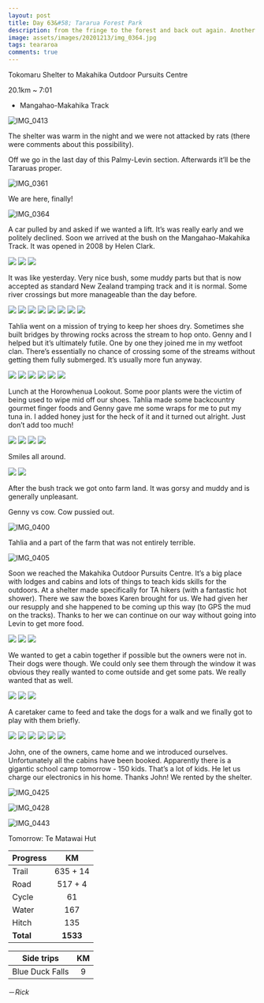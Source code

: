 ```yaml
---
layout: post
title: Day 63&#58; Tararua Forest Park
description: from the fringe to the forest and back out again. Another day in the bush. 
image: assets/images/20201213/img_0364.jpg
tags: teararoa
comments: true
---
```


Tokomaru Shelter to Makahika Outdoor Pursuits Centre

20.1km ~ 7:01

- Mangahao-Makahika Track

![IMG_0413](/assets/images/20201213/img_0413.jpg)

The shelter was warm in the night and we were not attacked by rats (there were comments about this possibility). 

Off we go in the last day of this Palmy-Levin section. Afterwards it’ll be the Tararuas proper. 

![IMG_0361](/assets/images/20201213/img_0361.jpg)

We are here, finally!

![IMG_0364](/assets/images/20201213/img_0364.jpg)

A car pulled by and asked if we wanted a lift. It’s was really early and we politely declined. Soon we arrived at the bush on the Mangahao-Makahika Track. It was opened in 2008 by Helen Clark. 

<div class="gallery" data-columns="2">
  <img src="/assets/images/20201213/img_0365.jpg">
  <img src="/assets/images/20201213/img_0366.jpg">
  <img src="/assets/images/20201213/img_0399.jpg">
</div>

It was like yesterday. Very nice bush, some muddy parts but that is now accepted as standard New Zealand tramping track and it is normal. Some river crossings but more manageable than the day before. 

<div class="gallery" data-columns="2">
  <img src="/assets/images/20201213/img_0369.jpg">
  <img src="/assets/images/20201213/img_0374.jpg">
  <img src="/assets/images/20201213/img_0375.jpg">
  <img src="/assets/images/20201213/img_0382.jpg">
  <img src="/assets/images/20201213/img_0383.jpg">
  <img src="/assets/images/20201213/img_0384.jpg">
  <img src="/assets/images/20201213/img_0385.jpg">
  <img src="/assets/images/20201213/img_0386.jpg">
</div>

Tahlia went on a mission of trying to keep her shoes dry. Sometimes she built bridges by throwing rocks across the stream to hop onto. Genny and I helped but it’s ultimately futile. One by one they joined me in my wetfoot clan. There’s essentially no chance of crossing some of the streams without getting them fully submerged. It’s usually more fun anyway. 

<div class="gallery" data-columns="2">
  <img src="/assets/images/20201213/img_0370.jpg">
  <img src="/assets/images/20201213/img_0371.jpg">
  <img src="/assets/images/20201213/img_0372.jpg">
  <img src="/assets/images/20201213/img_0391.jpg">
  <img src="/assets/images/20201213/img_0392.jpg">
  <img src="/assets/images/20201213/img_0398.jpg">
</div>

Lunch at the Horowhenua Lookout. Some poor plants were the victim of being used to wipe mid off our shoes. Tahlia made some backcountry gourmet finger foods and Genny gave me some wraps for me to put my tuna in. I added honey just for the heck of it and it turned out alright. Just don’t add too much!

<div class="gallery" data-columns="2">
  <img src="/assets/images/20201213/img_0376.jpg">
  <img src="/assets/images/20201213/img_0378.jpg">
  <img src="/assets/images/20201213/img_0380.jpg">
  <img src="/assets/images/20201213/img_0381.jpg">
</div>

Smiles all around. 

<div class="gallery" data-columns="2">
  <img src="/assets/images/20201213/img_0387.jpg">
  <img src="/assets/images/20201213/img_0388.jpg">
</div>

After the bush track we got onto farm land. It was gorsy and muddy and is generally unpleasant. 

Genny vs cow. Cow pussied out. 

![IMG_0400](/assets/images/20201213/img_0400.jpg)

Tahlia and a part of the farm that was not entirely terrible. 

![IMG_0405](/assets/images/20201213/img_0405.jpg)

Soon we reached the Makahika Outdoor Pursuits Centre. It’s a big place with lodges and cabins and lots of things to teach kids skills for the outdoors. At a shelter made specifically for TA hikers (with a fantastic hot shower). There we saw the boxes Karen brought for us. We had given her our resupply and she happened to be coming up this way (to GPS the mud on the tracks). Thanks to her we can continue on our way without going into Levin to get more food. 

<div class="gallery" data-columns="2">
  <img src="/assets/images/20201213/img_0406.jpg">
  <img src="/assets/images/20201213/img_0408.jpg">
  <img src="/assets/images/20201213/img_0410.jpg">
</div>

We wanted to get a cabin together if possible but the owners were not in. Their dogs were though. We could only see them through the window it was obvious they really wanted to come outside and get some pats. We really wanted that as well. 

<div class="gallery" data-columns="2">
  <img src="/assets/images/20201213/img_0411.jpg">
  <img src="/assets/images/20201213/img_0412.jpg">
  <img src="/assets/images/20201213/img_0414.jpg">
</div>

A caretaker came to feed and take the dogs for a walk and we finally got to play with them briefly.

<div class="gallery" data-columns="2">
  <img src="/assets/images/20201213/img_0417.jpg">
  <img src="/assets/images/20201213/img_0419.jpg">
  <img src="/assets/images/20201213/img_0420.jpg">
  <img src="/assets/images/20201213/img_0422.jpg">
  <img src="/assets/images/20201213/img_0423.jpg">
  <img src="/assets/images/20201213/img_0424.jpg">
</div>

John, one of the owners, came home and we introduced ourselves. Unfortunately all the cabins have been booked. Apparently there is a gigantic school camp tomorrow - 150 kids. That’s a lot of kids. He let us charge our electronics in his home. Thanks John! We rented by the shelter. 

![IMG_0425](/assets/images/20201213/img_0425.jpg)

![IMG_0428](/assets/images/20201213/img_0428.jpg)

![IMG_0443](/assets/images/20201213/img_0443.jpg)

Tomorrow: Te Matawai Hut

| Progress | KM |
| ---- |:----:|
| Trail | 635 + 14 |
| Road | 517 + 4 |
| Cycle | 61 |
| Water | 167 |
| Hitch | 135 |
| **Total** | **1533** |

| Side trips | KM |
| ---- |:----:|
| Blue Duck Falls | 9 |




－_Rick_